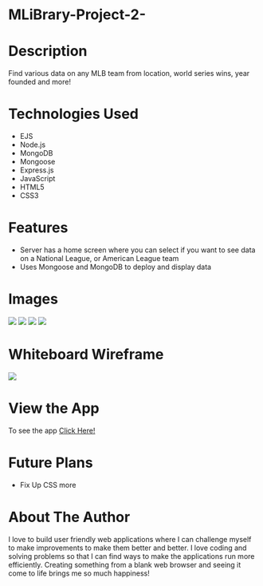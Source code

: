 # MLiBrary-Project-2-


# Description
Find various data on any MLB team from location, world series wins, year founded and more!

# Technologies Used

* EJS
* Node.js
* MongoDB
* Mongoose
* Express.js
* JavaScript
* HTML5
* CSS3

# Features

* Server has a home screen where you can select if you want to see data on a National League, or American League team
* Uses Mongoose and MongoDB to deploy and display data 

# Images
<img src="https://user-images.githubusercontent.com/110005039/190291040-d667daf1-e31a-4fca-958b-0aa0f660e28c.png">
<img src="https://user-images.githubusercontent.com/110005039/190291081-c5565c80-40b6-4b74-9632-a449a8fc2956.png">
<img src="https://user-images.githubusercontent.com/110005039/190291111-d282b8c4-1259-4d43-b14a-f39616ab6dcd.png">
<img src="https://user-images.githubusercontent.com/110005039/190291151-b7b080c6-1d17-447e-8bdf-553e16257243.png">

# Whiteboard Wireframe
<img src="https://scontent-lga3-1.xx.fbcdn.net/v/t1.15752-9/304858715_807694006919620_8223595208437928431_n.jpg?stp=dst-jpg_s2048x2048&_nc_cat=102&ccb=1-7&_nc_sid=ae9488&_nc_ohc=HdP4R2Iee3IAX_kOdu1&_nc_ht=scontent-lga3-1.xx&oh=03_AVJ0hnUw7Osp8HbFNwREB1Id7LecV4ijsPo9dyfaXp5DSg&oe=63463BA6">

# View the App
To see the app <a href="https://project-2-mlibrary.herokuapp.com/">Click Here!<a>

# Future Plans
* Fix Up CSS more

# About The Author
I love to build user friendly web applications where I can challenge myself to make improvements to make them better and better. I love coding and solving problems so that I can find ways to make the applications run more efficiently. Creating something from a blank web browser and seeing it come to life brings me so much happiness! 
